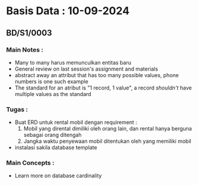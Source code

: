 # Basis Data : 10-09-2024
## BD/S1/0003

### Main Notes :
- Many to many harus memunculkan entitas baru
- General review on last session's assignment and materials
- abstract away an attribut that has too many possible values, phone numbers is one such example
- The standard for an atribut is "1 record, 1 value", a record *shouldn't* have multiple values as the standard

### Tugas :
- Buat ERD untuk rental mobil dengan requirement :
    1. Mobil yang dirental dimiliki oleh orang lain, dan rental hanya berguna sebagai orang ditengah
    2. Jangka waktu penyewaan mobil ditentukan oleh yang memiliki mobil
- instalasi sakila database template  

### Main Concepts :
- Learn more on database cardinality
